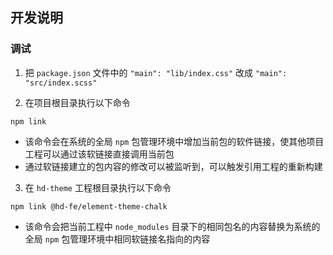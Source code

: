 ## 开发说明

### 调试

1. 把 `package.json` 文件中的 `"main": "lib/index.css"` 改成 `"main": "src/index.scss"`

2. 在项目根目录执行以下命令

```
npm link
```

- 该命令会在系统的全局 `npm` 包管理环境中增加当前包的软件链接，使其他项目工程可以通过该软链接直接调用当前包
- 通过软链接建立的包内容的修改可以被监听到，可以触发引用工程的重新构建

3. 在 `hd-theme` 工程根目录执行以下命令

```
npm link @hd-fe/element-theme-chalk
```

- 该命令会把当前工程中 `node_modules` 目录下的相同包名的内容替换为系统的全局 `npm` 包管理环境中相同软链接名指向的内容
